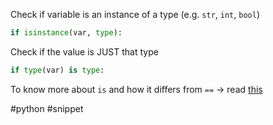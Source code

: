 Check if variable is an instance of a type (e.g. `str`, `int`, `bool`)

```python
if isinstance(var, type):
```

Check if the value is JUST that type

```python
if type(var) is type:
```

To know more about `is` and how it differs from `==` -> read [this](obsidian://open?vault=Computers%20-%20Infinity%20Stones&file=Python%2F%60is%60)

#python #snippet